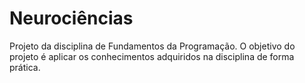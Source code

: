 # Neurociências

Projeto da disciplina de Fundamentos da Programação.
O objetivo do projeto é aplicar os conhecimentos adquiridos na disciplina de forma prática.
